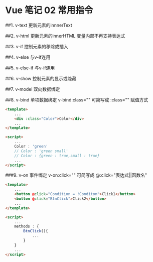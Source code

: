 # Vue 笔记 02 常用指令

##1. v-text
更新元素的innnerText

##2. v-html
更新元素的innerHTML 变量内部不再支持表达式

##3. v-if
控制元素的移除或插入

##4. v-else
与v-if连用

##5. v-else-if
与v-if连用

##6. v-show
控制元素的显示或隐藏

##7. v-model
双向数据绑定

##8. v-bind
单项数据绑定 
v-bind:class="" 可简写成 :class=""  赋值方式
```Html {class="line-numbers"}
<template>
    ...
    <div :class="Color">Color</div>
    ...
</template>

<script>
    ...
    Color : 'green'
    // Color : 'green small'
    // Color : {green : true,small : true}
    ...
</script>
```

###9. v-on
事件绑定
v-on:click="" 可简写成 @:click="表达式||函数名"
```Html {class="line-numbers"}
<template>
    ...
    <button @click="Condition = !Conditon">Click1</button>
    <button @click="BtnClick">Click2</button>
    ...
</template>

<script>
    ...
    methods : {
        BtnClick(){
            ...
        }
    }
    ...
</script>
```